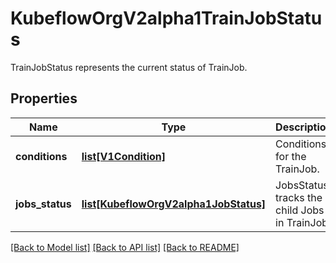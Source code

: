 # KubeflowOrgV2alpha1TrainJobStatus

TrainJobStatus represents the current status of TrainJob.
## Properties
Name | Type | Description | Notes
------------ | ------------- | ------------- | -------------
**conditions** | [**list[V1Condition]**](V1Condition.md) | Conditions for the TrainJob. | [optional] 
**jobs_status** | [**list[KubeflowOrgV2alpha1JobStatus]**](KubeflowOrgV2alpha1JobStatus.md) | JobsStatus tracks the child Jobs in TrainJob. | [optional] 

[[Back to Model list]](../README.md#documentation-for-models) [[Back to API list]](../README.md#documentation-for-api-endpoints) [[Back to README]](../README.md)


